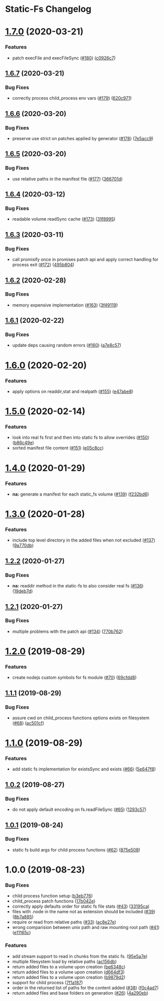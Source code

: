 # Static-Fs Changelog

# [1.7.0](https://github.com/mistic/static-fs/compare/v1.6.7...v1.7.0) (2020-03-21)


### Features

* patch execFile and execFileSync ([#180](https://github.com/mistic/static-fs/issues/180)) ([c0926c7](https://github.com/mistic/static-fs/commit/c0926c723739ab0c058f6425bda72a268ed1a26d))

## [1.6.7](https://github.com/mistic/static-fs/compare/v1.6.6...v1.6.7) (2020-03-21)


### Bug Fixes

* correctly process child_process env vars ([#179](https://github.com/mistic/static-fs/issues/179)) ([620c971](https://github.com/mistic/static-fs/commit/620c9710102c2ca504476c7d14a9fb1ca6cd15a3))

## [1.6.6](https://github.com/mistic/static-fs/compare/v1.6.5...v1.6.6) (2020-03-20)


### Bug Fixes

* preserve use strict on patches applied by generator ([#178](https://github.com/mistic/static-fs/issues/178)) ([7e5acc9](https://github.com/mistic/static-fs/commit/7e5acc9c31412270cf28d9e36b4ca3e796f91c3f))

## [1.6.5](https://github.com/mistic/static-fs/compare/v1.6.4...v1.6.5) (2020-03-20)


### Bug Fixes

* use relative paths in the manifest file ([#177](https://github.com/mistic/static-fs/issues/177)) ([366701d](https://github.com/mistic/static-fs/commit/366701d3728dd210815eff1e2066bc0d5f07c7ad))

## [1.6.4](https://github.com/mistic/static-fs/compare/v1.6.3...v1.6.4) (2020-03-12)


### Bug Fixes

* readable volume readSync cache ([#173](https://github.com/mistic/static-fs/issues/173)) ([31f8995](https://github.com/mistic/static-fs/commit/31f8995f218380e97fb5e2a6b21f0cf3e46c439b))

## [1.6.3](https://github.com/mistic/static-fs/compare/v1.6.2...v1.6.3) (2020-03-11)


### Bug Fixes

* call promisify once in promises patch api and apply correct handling for process exit ([#172](https://github.com/mistic/static-fs/issues/172)) ([495b804](https://github.com/mistic/static-fs/commit/495b804))

## [1.6.2](https://github.com/mistic/static-fs/compare/v1.6.1...v1.6.2) (2020-02-28)


### Bug Fixes

* memory expensive implementation ([#163](https://github.com/mistic/static-fs/issues/163)) ([3f49119](https://github.com/mistic/static-fs/commit/3f49119))

## [1.6.1](https://github.com/mistic/static-fs/compare/v1.6.0...v1.6.1) (2020-02-22)


### Bug Fixes

* update deps causing random errors ([#160](https://github.com/mistic/static-fs/issues/160)) ([a7e8c57](https://github.com/mistic/static-fs/commit/a7e8c57))

# [1.6.0](https://github.com/mistic/static-fs/compare/v1.5.0...v1.6.0) (2020-02-20)


### Features

* apply options on readdir,stat and realpath ([#155](https://github.com/mistic/static-fs/issues/155)) ([e47abe8](https://github.com/mistic/static-fs/commit/e47abe8))

# [1.5.0](https://github.com/mistic/static-fs/compare/v1.4.0...v1.5.0) (2020-02-14)


### Features

* look into real fs first and then into static fs to allow overrides ([#150](https://github.com/mistic/static-fs/issues/150)) ([b86c49e](https://github.com/mistic/static-fs/commit/b86c49e))
* sorted manifest file content ([#151](https://github.com/mistic/static-fs/issues/151)) ([e05c8cc](https://github.com/mistic/static-fs/commit/e05c8cc))

# [1.4.0](https://github.com/mistic/static-fs/compare/v1.3.0...v1.4.0) (2020-01-29)


### Features

* **na:** generate a manifest for each static_fs volume ([#139](https://github.com/mistic/static-fs/issues/139)) ([f232bd6](https://github.com/mistic/static-fs/commit/f232bd6))

# [1.3.0](https://github.com/mistic/static-fs/compare/v1.2.2...v1.3.0) (2020-01-28)


### Features

* include top level directory in the added files when not excluded ([#137](https://github.com/mistic/static-fs/issues/137)) ([9a770db](https://github.com/mistic/static-fs/commit/9a770db))

## [1.2.2](https://github.com/mistic/static-fs/compare/v1.2.1...v1.2.2) (2020-01-27)


### Bug Fixes

* **na:** readdir method in the static-fs to also consider real fs ([#136](https://github.com/mistic/static-fs/issues/136)) ([19deb7d](https://github.com/mistic/static-fs/commit/19deb7d))

## [1.2.1](https://github.com/mistic/static-fs/compare/v1.2.0...v1.2.1) (2020-01-27)


### Bug Fixes

* multiple problems with the patch api ([#134](https://github.com/mistic/static-fs/issues/134)) ([770b762](https://github.com/mistic/static-fs/commit/770b762))

# [1.2.0](https://github.com/mistic/static-fs/compare/v1.1.1...v1.2.0) (2019-08-29)


### Features

* create nodejs custom symbols for fs module ([#70](https://github.com/mistic/static-fs/issues/70)) ([69cfdd8](https://github.com/mistic/static-fs/commit/69cfdd8))

## [1.1.1](https://github.com/mistic/static-fs/compare/v1.1.0...v1.1.1) (2019-08-29)


### Bug Fixes

* assure cwd on child_process functions options exists on filesystem ([#68](https://github.com/mistic/static-fs/issues/68)) ([ac501cf](https://github.com/mistic/static-fs/commit/ac501cf))

# [1.1.0](https://github.com/mistic/static-fs/compare/v1.0.2...v1.1.0) (2019-08-29)


### Features

* add static fs implementation for existsSync and exists ([#66](https://github.com/mistic/static-fs/issues/66)) ([5e647f8](https://github.com/mistic/static-fs/commit/5e647f8))

## [1.0.2](https://github.com/mistic/static-fs/compare/v1.0.1...v1.0.2) (2019-08-27)


### Bug Fixes

* do not apply default encoding on fs.readFileSync ([#65](https://github.com/mistic/static-fs/issues/65)) ([1293c57](https://github.com/mistic/static-fs/commit/1293c57))

## [1.0.1](https://github.com/mistic/static-fs/compare/v1.0.0...v1.0.1) (2019-08-24)


### Bug Fixes

* static fs build args for child process functions ([#62](https://github.com/mistic/static-fs/issues/62)) ([875e508](https://github.com/mistic/static-fs/commit/875e508))

# 1.0.0 (2019-08-23)


### Bug Fixes

* child process function setup ([b3eb776](https://github.com/mistic/static-fs/commit/b3eb776))
* child_process patch functions ([17b042e](https://github.com/mistic/static-fs/commit/17b042e))
* correctly apply defaults order for static fs file stats ([#43](https://github.com/mistic/static-fs/issues/43)) ([33195ca](https://github.com/mistic/static-fs/commit/33195ca))
* files with .node in the name not as extension should be included ([#39](https://github.com/mistic/static-fs/issues/39)) ([8b7a885](https://github.com/mistic/static-fs/commit/8b7a885))
* require or read from relative paths ([#33](https://github.com/mistic/static-fs/issues/33)) ([ac8e27e](https://github.com/mistic/static-fs/commit/ac8e27e))
* wrong comparision between unix path and raw mounting root path ([#41](https://github.com/mistic/static-fs/issues/41)) ([e11165c](https://github.com/mistic/static-fs/commit/e11165c))


### Features

* add stream support to read in chunks from the static fs. ([95e5a7e](https://github.com/mistic/static-fs/commit/95e5a7e))
* multiple filesystem load by relative paths ([ac156db](https://github.com/mistic/static-fs/commit/ac156db))
* return added files to a volume upon creation ([be6348c](https://github.com/mistic/static-fs/commit/be6348c))
* return added files to a volume upon creation ([d664df3](https://github.com/mistic/static-fs/commit/d664df3))
* return added files to a volume upon creation ([b9879d2](https://github.com/mistic/static-fs/commit/b9879d2))
* support for child process ([7f1a187](https://github.com/mistic/static-fs/commit/7f1a187))
* order in the returned list of paths for the content added ([#38](https://github.com/mistic/static-fs/issues/38)) ([f0c4ad7](https://github.com/mistic/static-fs/commit/f0c4ad7))
* return added files and base folders on generation ([#26](https://github.com/mistic/static-fs/issues/26)) ([4a290eb](https://github.com/mistic/static-fs/commit/4a290eb))
